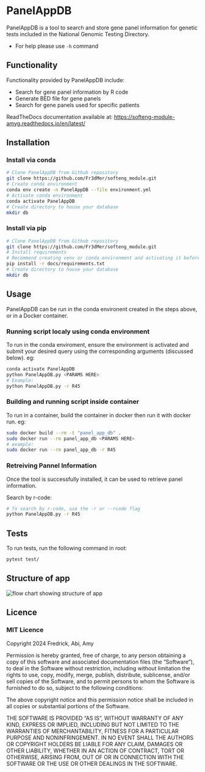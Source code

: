 PanelAppDB
============

PanelAppDB is a tool to search and store gene panel information for genetic tests included in the National Genomic Testing Directory.

- For help please use `-h` command

## Functionality
Functionality provided by PanelAppDB include:
- Search for gene panel information by R code
- Generate BED file for gene panels
- Search for gene panels used for specific patients

ReadTheDocs documentation available at: https://softeng-module-amyg.readthedocs.io/en/latest/

## Installation

### Install via conda
```bash
# Clone PanelAppDB from Github repository
git clone https://github.com/Fr3dMer/softeng_module.git
# Create conda environment
conda env create -n PanelAppDB --file environment.yml
# Activate conda environment
conda activate PanelAppDB
# Create directory to house your database
mkdir db
```

### Install via pip 
```bash
# Clone PanelAppDB from Github repository
git clone https://github.com/Fr3dMer/softeng_module.git
# Install requirements
# Recommend creating venv or conda environment and activating it before carrying out this step
pip install -r docs/requirements.txt
# Create directory to house your database
mkdir db
```

## Usage
PanelAppDB can be run in the conda environent created in the steps above, or in a Docker container.

### Running script localy using conda environment
To run in the conda enviroment, ensure the environment is activated and submit your desired query using the corresponding arguments (discussed below).
eg:
```bash
conda activate PanelAppDB
python PanelAppDB.py <PARAMS HERE>
# Example:
python PanelAppDB.py -r R45
```

### Building and running script inside container 
To run in a container, build the container in docker then run it with docker run.
eg:
```bash
sudo docker build --rm -t "panel_app_db" .
sudo docker run --rm panel_app_db <PARAMS HERE>
# example:
sudo docker run --rm panel_app_db -r R45 
```

### Retreiving Pannel Information
Once the tool is successfully installed, it can be used to retrieve panel information.

Search by r-code:
```bash
# To search by r-code, use the -r or --rcode flag
python PanelAppDB.py -r R45
```



## Tests
To run tests, run the following command in root:
```bash
pytest test/
```


## Structure of app
![flow chart showing structure of app](docs/Flowchart.png)


## Licence
### MIT Licence
Copyright 2024 Fredrick, Abi, Amy

Permission is hereby granted, free of charge, to any person obtaining a copy of this software and associated documentation files (the “Software”), to deal in the Software without restriction, including without limitation the rights to use, copy, modify, merge, publish, distribute, sublicense, and/or sell copies of the Software, and to permit persons to whom the Software is furnished to do so, subject to the following conditions:

The above copyright notice and this permission notice shall be included in all copies or substantial portions of the Software.


THE SOFTWARE IS PROVIDED “AS IS”, WITHOUT WARRANTY OF ANY KIND, EXPRESS OR IMPLIED, INCLUDING BUT NOT LIMITED TO THE WARRANTIES OF MERCHANTABILITY, FITNESS FOR A PARTICULAR PURPOSE AND NONINFRINGEMENT. IN NO EVENT SHALL THE AUTHORS OR COPYRIGHT HOLDERS BE LIABLE FOR ANY CLAIM, DAMAGES OR OTHER LIABILITY, WHETHER IN AN ACTION OF CONTRACT, TORT OR OTHERWISE, ARISING FROM, OUT OF OR IN CONNECTION WITH THE SOFTWARE OR THE USE OR OTHER DEALINGS IN THE SOFTWARE.

